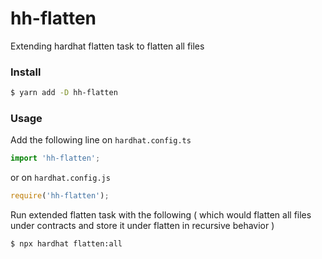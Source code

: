 # hh-flatten

Extending hardhat flatten task to flatten all files

### Install

```bash
$ yarn add -D hh-flatten
```

### Usage

Add the following line on `hardhat.config.ts`

```ts
import 'hh-flatten';
```

or on `hardhat.config.js`

```js
require('hh-flatten');
```

Run extended flatten task with the following ( which would flatten all files under contracts and store it under flatten in recursive behavior )

```bash
$ npx hardhat flatten:all
```
